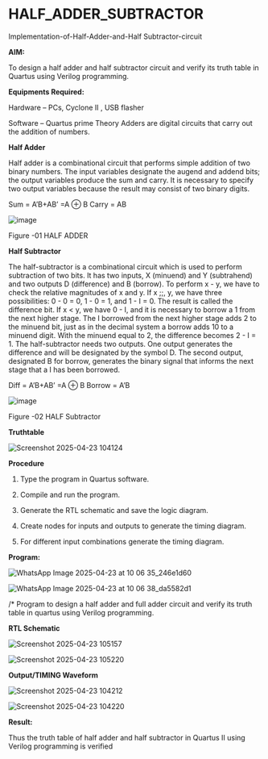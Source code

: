 # HALF_ADDER_SUBTRACTOR

Implementation-of-Half-Adder-and-Half Subtractor-circuit

**AIM:**

To design a half adder and half subtractor circuit and verify its truth table in Quartus using Verilog programming.

**Equipments Required:**

Hardware – PCs, Cyclone II , USB flasher 

Software – Quartus prime Theory Adders are digital circuits that carry out the addition of numbers.

**Half Adder**

Half adder is a combinational circuit that performs simple addition of two binary numbers. The input variables designate the augend and addend bits; the output variables produce the sum and carry. It is necessary to specify two output variables because the result may consist of two binary digits.

Sum = A’B+AB’ =A ⊕ B Carry = AB

![image](https://github.com/naavaneetha/HALF_ADDER_SUBTRACTOR/assets/154305477/bd4a0b2c-cdbc-4184-ab08-81578f121e1f)

Figure -01 HALF ADDER

**Half Subtractor**

The half-subtractor is a combinational circuit which is used to perform subtraction of two bits. It has two inputs, X (minuend) and Y (subtrahend) and two outputs D (difference) and B (borrow). To perform x - y, we have to check the relative magnitudes of x and y. If x ;;, y, we have three possibilities: 0 - 0 = 0, 1 - 0 = 1, and 1 - I = 0. The result is called the difference bit. If x < y, we have 0 - I, and it is necessary to borrow a 1 from the next higher stage. The I borrowed from the next higher stage adds 2 to the minuend bit, just as in the decimal system a borrow adds 10 to a minuend digit. With the minuend equal to 2, the difference becomes 2 - I = 1. The half-subtractor needs two outputs. One output generates the difference and will be designated by the symbol D. The second output, designated B for borrow, generates the binary signal that informs the next stage that a I has been borrowed. 

Diff = A’B+AB’ =A ⊕ B
Borrow = A’B

 ![image](https://github.com/naavaneetha/HALF_ADDER_SUBTRACTOR/assets/154305477/d76b099c-513f-4e7c-843a-e2fd028a531a)

Figure -02 HALF Subtractor

**Truthtable**

![Screenshot 2025-04-23 104124](https://github.com/user-attachments/assets/a1ba1ddc-ddae-4d0f-95ba-6e123cc59f97)


**Procedure**

1.	Type the program in Quartus software.

2.	Compile and run the program.

3.	Generate the RTL schematic and save the logic diagram.

4.	Create nodes for inputs and outputs to generate the timing diagram.

5.	For different input combinations generate the timing diagram.


**Program:**


![WhatsApp Image 2025-04-23 at 10 06 35_246e1d60](https://github.com/user-attachments/assets/bdcaace5-2fb4-47cb-ae08-57942cf3370d)


![WhatsApp Image 2025-04-23 at 10 06 38_da5582d1](https://github.com/user-attachments/assets/07d80b2d-1b15-4c00-ba6d-094169ed11cb)

/* Program to design a half adder and full adder circuit and verify its truth table in quartus using Verilog programming.

**RTL Schematic**


![Screenshot 2025-04-23 105157](https://github.com/user-attachments/assets/fb89dd15-7575-4d28-a4c7-ab80db8a609c)

![Screenshot 2025-04-23 105220](https://github.com/user-attachments/assets/a4bb5c81-276b-46b9-baf6-0d7df74f9515)



**Output/TIMING Waveform**


![Screenshot 2025-04-23 104212](https://github.com/user-attachments/assets/b004f868-2b66-44a5-8b23-dbe623495162)



![Screenshot 2025-04-23 104220](https://github.com/user-attachments/assets/2798f668-f8eb-44cb-94cd-1a29e3aa26d9)


**Result:**

Thus the truth table of half adder and half subtractor in Quartus II using Verilog
 programming is verified

